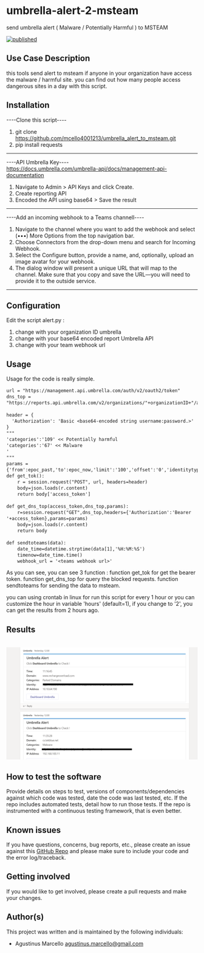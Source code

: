 # umbrella-alert-2-msteam


send umbrella alert ( Malware / Potentially Harmful ) to MSTEAM 

[![published](https://static.production.devnetcloud.com/codeexchange/assets/images/devnet-published.svg)](https://developer.cisco.com/codeexchange/github/repo/mcello4001213/alert-umbrella-msteam)
 
## Use Case Description

this tools send alert to msteam if anyone in your organization have access the malware / harmful site.
you can find out how many people access dangerous sites in a day with this script.

## Installation
----Clone this script----
1. git clone https://github.com/mcello4001213/umbrella_alert_to_msteam.git
2. pip install requests
-------------------------

----API Umbrella Key----
<br>https://docs.umbrella.com/umbrella-api/docs/management-api-documentation<br>
1. Navigate to Admin > API Keys and click Create.
2. Create reporting API
3. Encoded the API using base64 > Save the result
-------------------------

----Add an incoming webhook to a Teams channell----
1. Navigate to the channel where you want to add the webhook and select (•••) More Options from the top navigation bar.
2. Choose Connectors from the drop-down menu and search for Incoming Webhook.
3. Select the Configure button, provide a name, and, optionally, upload an image avatar for your webhook.
4. The dialog window will present a unique URL that will map to the channel. Make sure that you copy and save the URL—you will need to provide it to the outside service.
-------------------------

## Configuration
Edit the script alert.py :

1. change <your organization id> with your organization ID umbrella
2. change <base64-encoded string username:password.> with your base64 encoded report Umbrella API
3. change <teams webhook url> with your team webhook url

## Usage

Usage for the code is really simple.

```
url = "https://management.api.umbrella.com/auth/v2/oauth2/token"
dns_top = "https://reports.api.umbrella.com/v2/organizations/"+organizationID+"/activity/dns"

header = {
  'Authorization': 'Basic <base64-encoded string username:password.>'
}
"""
'categories':'109' << Potentially harmful
'categories':'67' << Malware
'
"""
params ={'from':epoc_past,'to':epoc_now,'limit':'100','offset':'0','identitytypes':'directory_user','verdict':'blocked','categories':'109,67'}
def get_tok():
    r = session.request("POST", url, headers=header)
    body=json.loads(r.content)
    return body['access_token']

def get_dns_top(access_token,dns_top,params):
    r=session.request("GET",dns_top,headers={'Authorization':'Bearer '+access_token},params=params)
    body=json.loads(r.content)
    return body

def sendtoteams(data):
    date_time=datetime.strptime(data[1],'%H:%M:%S')
    timenow=date_time.time()
    webhook_url = '<teams webhook url>'

```

As you can see, you can see 3 function :
function get_tok for get the bearer token.
function get_dns_top for query the blocked requests.
function sendtoteams for sending the data to msteam.

you can using crontab in linux for run this script for every 1 hour or you can customize the hour in variable 'hours' (default=1), if you change to '2', you can get the results from 2 hours ago.

## Results
<br>
<img src="results.png"><br>

## How to test the software

Provide details on steps to test, versions of components/dependencies against which code was tested, date the code was last tested, etc. 
If the repo includes automated tests, detail how to run those tests.
If the repo is instrumented with a continuous testing framework, that is even better.


## Known issues
If you have questions, concerns, bug reports, etc., please create an issue against this [GitHub Repo](https://github.com/veprimk/csv2nornir_inventory/issues) and please make sure to include your code and the error log/traceback.


## Getting involved

If you would like to get involved, please create a pull requests and make your changes.

## Author(s)

This project was written and is maintained by the following individuals:

* Agustinus Marcello <agustinus.marcello@gmail.com>
